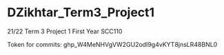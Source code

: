 # DZikhtar_Term3_Project1
21/22 Term 3 Project 1 First Year SCC110

Token for commits: 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
